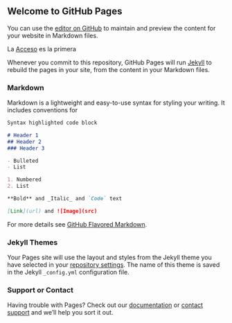 ## Welcome to GitHub Pages

You can use the [editor on GitHub](https://github.com/gualapuromoises/IntroduccionR/edit/gh-pages/index.md) to maintain and preview the content for your website in Markdown files.

La [Acceso](https://github.com/gualapuromoises/IntroduccionR/blob/main/u1.0_rstudio/1.0_AccesoRStudioCedia.Rmd) es la primera

Whenever you commit to this repository, GitHub Pages will run [Jekyll](https://jekyllrb.com/) to rebuild the pages in your site, from the content in your Markdown files.

### Markdown

Markdown is a lightweight and easy-to-use syntax for styling your writing. It includes conventions for

```markdown
Syntax highlighted code block

# Header 1
## Header 2
### Header 3

- Bulleted
- List

1. Numbered
2. List

**Bold** and _Italic_ and `Code` text

[Link](url) and ![Image](src)
```

For more details see [GitHub Flavored Markdown](https://guides.github.com/features/mastering-markdown/).

### Jekyll Themes

Your Pages site will use the layout and styles from the Jekyll theme you have selected in your [repository settings](https://github.com/gualapuromoises/IntroduccionR/settings). The name of this theme is saved in the Jekyll `_config.yml` configuration file.

### Support or Contact

Having trouble with Pages? Check out our [documentation](https://docs.github.com/categories/github-pages-basics/) or [contact support](https://github.com/contact) and we’ll help you sort it out.
